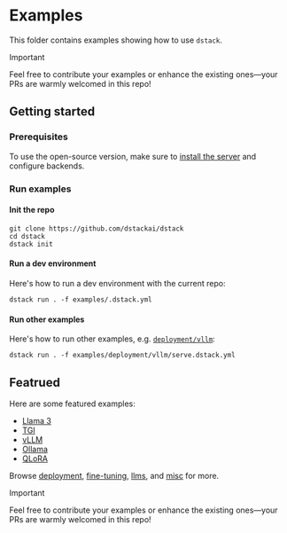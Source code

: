 # Examples

This folder contains examples showing how to use `dstack`.

> [!IMPORTANT]
> Feel free to contribute your examples or enhance the existing ones—your PRs are warmly welcomed in this repo!

## Getting started

### Prerequisites

To use the open-source version, make sure to [install the server](https://dstack.ai/docs/installation/) and configure backends.

### Run examples

#### Init the repo

```shell
git clone https://github.com/dstackai/dstack
cd dstack
dstack init
```

#### Run a dev environment

Here's how to run a dev environment with the current repo:

```shell
dstack run . -f examples/.dstack.yml
```

#### Run other examples

Here's how to run other examples, e.g. [`deployment/vllm`](deployment/vllm/):

```shell
dstack run . -f examples/deployment/vllm/serve.dstack.yml
```

## Featrued

Here are some featured examples:

- [Llama 3](llms/llama3/README.md)
- [TGI](deployment/tgi/README.md)
- [vLLM](deployment/vllm/README.md)
- [Ollama](deployment/ollama/README.md)
- [QLoRA](fine-tuning/qlora/README.md)

Browse [deployment](deployment), [fine-tuning](deployment), [llms](llms), and [misc](misc) for more.

> [!IMPORTANT]
> Feel free to contribute your examples or enhance the existing ones—your PRs are warmly welcomed in this repo!